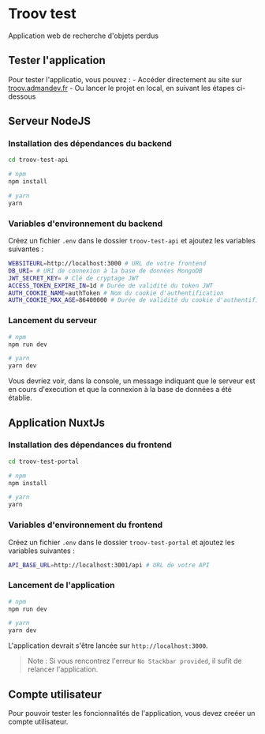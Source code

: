 # Troov test

Application web de recherche d'objets perdus

## Tester l'application

Pour tester l'applicatio, vous pouvez :
    - Accéder directement au site sur [troov.admandev.fr](https://troov.admandev.fr/)
    - Ou lancer le projet en local, en suivant les étapes ci-dessous

## Serveur NodeJS

### Installation des dépendances du backend

```bash
cd troov-test-api

# npm
npm install

# yarn
yarn
```

### Variables d'environnement du backend

Créez un fichier `.env` dans le dossier `troov-test-api` et ajoutez les variables suivantes :

```bash
WEBSITEURL=http://localhost:3000 # URL de votre frontend
DB_URI= # URI de connexion à la base de données MongoDB
JWT_SECRET_KEY= # Clé de cryptage JWT
ACCESS_TOKEN_EXPIRE_IN=1d # Durée de validité du token JWT
AUTH_COOKIE_NAME=authToken # Nom du cookie d'authentification
AUTH_COOKIE_MAX_AGE=86400000 # Durée de validité du cookie d'authentification en ms
```

### Lancement du serveur

```bash
# npm
npm run dev

# yarn
yarn dev
```

Vous devriez voir, dans la console, un message indiquant que le serveur est en cours d'execution et que la connexion à la base de données a été établie.

## Application NuxtJs

### Installation des dépendances du frontend

```bash
cd troov-test-portal

# npm
npm install

# yarn
yarn
```

### Variables d'environnement du frontend

Créez un fichier `.env` dans le dossier `troov-test-portal` et ajoutez les variables suivantes :

```bash
API_BASE_URL=http://localhost:3001/api # URL de votre API
```

### Lancement de l'application

```bash
# npm
npm run dev

# yarn
yarn dev
```

L'application devrait s'être lancée sur `http://localhost:3000`.

> Note : Si vous rencontrez l'erreur `No Stackbar provided`, il sufit de relancer l'application.

## Compte utilisateur

Pour pouvoir tester les foncionnalités de l'application, vous devez creéer un compte utilisateur.
